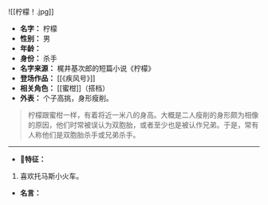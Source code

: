 
![[柠檬！.jpg]]
 
- **名字：** 柠檬
- **性别：** 男
- **年龄：** 
- **身份：** 杀手
- **名字来源：** 梶井基次郎的短篇小说《柠檬》
- **登场作品：** [[《疾风号》]]
- **相关角色：** [[蜜柑]]（搭档）
- **外表：** 个子高挑，身形瘦削。

> 柠檬跟蜜柑一样，有着将近一米八的身高。大概是二人瘦削的身形颇为相像的原因，他们时常被误认为双胞胎，或者至少也是被认作兄弟。于是，常有人称他们是双胞胎杀手或兄弟杀手。

---

- **🍋特征：** 

1. 喜欢托马斯小火车。

- **名言：** 
